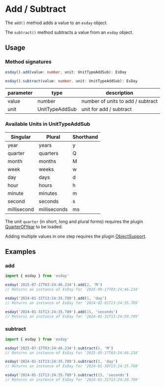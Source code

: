 # Add / Subtract

The `add()` method adds a value to an `esday` object.

The `subtract()` method subtracts a value from an `esday` object.

## Usage

### Method signatures
```typescript
esday().add(value: number, unit: UnitTypeAddSub): EsDay
```
```typescript
esday().subtract(value: number, unit: UnitTypeAddSub): EsDay
```

| parameter | type           | description                       |
| --------- | -------------- | --------------------------------- |
| value     | number         | number of units to add / subtract |
| unit      | UnitTypeAddSub | unit for add / subtract           |

### Available Units in UnitTypeAddSub

| Singular    | Plural       | Shorthand |
| ----------- | ------------ | --------- |
| year        | years        | y         |
| quarter     | quarters     | Q         |
| month       | months       | M         |
| week        | weeks        | w         |
| day         | days         | d         |
| hour        | hours        | h         |
| minute      | minutes      | m         |
| second      | seconds      | s         |
| millisecond | milliseconds | ms        |

The unit `quarter` (in short, long and plural forms) requires the plugin [QuarterOfYear](../plugins/quarterOfYear.md) to be loaded.

Adding multiple values in one step requires the plugin [ObjectSupport](../plugins/objectSupport.md).

## Examples
### add
```typescript
import { esday } from 'esday'

esday('2025-07-17T03:24:46.234').add(2, 'M')
// Returns an instance of EsDay for '2025-09-17T03:24:46.234'

esday('2024-01-31T13:24:35.789').add(1, 'day')
// Returns an instance of EsDay for '2024-02-01T13:24:35.789'

esday('2024-01-31T13:24:35.789').add(15, 'seconds')
// Returns an instance of EsDay for '2024-01-31T13:24:50.789'
```

### subtract
```typescript
import { esday } from 'esday'

esday('2025-07-17T03:24:46.234').subtract(2, 'M')
// Returns an instance of EsDay for '2025-05-17T03:24:46.234'

esday('2024-01-31T13:24:35.789').subtract(1, 'day')
// Returns an instance of EsDay for '2024-01-30T13:24:35.789'

esday('2024-01-31T13:24:35.789').subtract(15, 'seconds')
// Returns an instance of EsDay for '2024-01-31T13:24:20.789'
```
